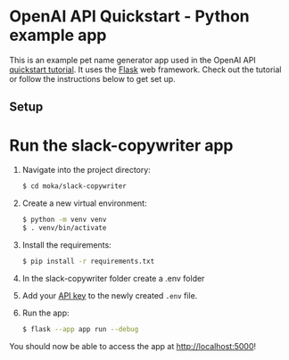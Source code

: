 # OpenAI API Quickstart - Python example app

This is an example pet name generator app used in the OpenAI API [quickstart tutorial](https://beta.openai.com/docs/quickstart). It uses the [Flask](https://flask.palletsprojects.com/en/2.0.x/) web framework. Check out the tutorial or follow the instructions below to get set up.

## Setup


# Run the slack-copywriter app

1. Navigate into the project directory:

   ```bash
   $ cd moka/slack-copywriter
   ```

2. Create a new virtual environment:

   ```bash
   $ python -m venv venv
   $ . venv/bin/activate
   ```

3. Install the requirements:

   ```bash
   $ pip install -r requirements.txt
   ```

4. In the slack-copywriter folder create a .env folder

5. Add your [API key](https://beta.openai.com/account/api-keys) to the newly created `.env` file.

6. Run the app:

   ```bash
   $ flask --app app run --debug
   ```

You should now be able to access the app at [http://localhost:5000](http://localhost:5000)! 